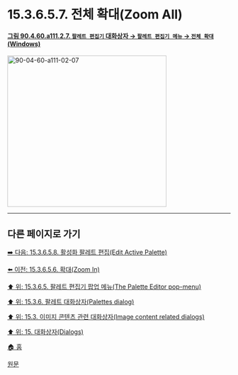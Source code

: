 # 15.3.6.5.7. 전체 확대(Zoom All)

<a id="90-04-60-a111-02-07"></a>

#### [그림 90.4.60.a111.2.7. `팔레트 편집기` 대화상자 → `팔레트 편집기 메뉴` → `전체 확대` (Windows)](./90-04-0060-palette_editor.md#90-04-60-a111-02-07)
<img width="359" height="342" alt="90-04-60-a111-02-07" src="https://github.com/user-attachments/assets/448cc3d8-5c0c-46e6-93bf-7c1ee0b2bddb" />

***

## 다른 페이지로 가기

[➡️ 다음: 15.3.6.5.8. 활성화 팔레트 편집(Edit Active Palette)](./15-03-06-05-08-edit_active_palette.md)

[⬅️ 이전: 15.3.6.5.6. 확대(Zoom In)](./15-03-06-05-06-zoom_in.md)

[⬆️ 위: 15.3.6.5. 팔레트 편집기 팝업 메뉴(The Palette Editor pop-menu)](./15-03-06-05-00-the_palette_editor_pop_menu.md)

[⬆️ 위: 15.3.6. 팔레트 대화상자(Palettes dialog)](./15-03-06-00-palettes-dialog.md)

[⬆️ 위: 15.3. 이미지 콘텐츠 관련 대화상자(Image content related dialogs)](./15-03-00-image-content-related-dialogs.md)

[⬆️ 위: 15. 대화상자(Dialogs)](./15-00-dialogs.md)

[🏠 홈](./00-home.md)

[원문](https://docs.gimp.org/2.10/ko/gimp-palette-dialog.html#gimp-palette-editor-menu)